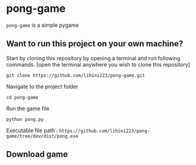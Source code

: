 # pong-game

`pong-game` is a simple pygame 

## Want to run this project on your own machine?

Start by cloning this repository by opening a terminal and run following commands. [open the terminal anywhere you wish to clone this repository]

```
git clone https://github.com/lihini223/pong-game.git
```

Navigate to the project folder
```
cd pong-game
```
Run the game file
```
python pong.py
```

Executable file path : `https://github.com/lihini223/pong-game/tree/dev/dist/pong.exe`

## Download game 




